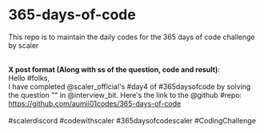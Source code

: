 # 365-days-of-code

This repo is to maintain the daily codes for the 365 days of code challenge by scaler<br><br>

**X post format (Along with ss of the question, code and result)**:<br>
Hello #folks,<br>
I have completed @scaler_official's #day4 of #365daysofcode by solving the question "" in @interview_bit.
Here's the link to the @github #repo: https://github.com/aumii01codes/365-days-of-code<br><br>
#scalerdiscord #codewithscaler #365daysofcodescaler #CodingChallenge 
